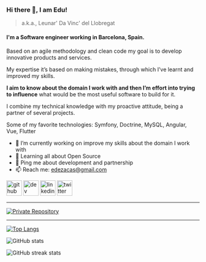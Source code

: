 ### Hi there 👋, I am Edu!
> a.k.a., Leunar' Da Vinc' del Llobregat


#### I'm a Software engineer working in Barcelona, Spain.


Based on an agile methodology and clean code my goal is to develop innovative products and services.

My expertise it’s based on making mistakes, through which I’ve learnt and improved my skills.

**I aim to know about the domain I work with and then I’m effort into trying to influence** what would be the most useful software to build for it.

I combine my technical knowledge with my proactive attitude, being a partner of several projects.

Some of my favorite technologies: Symfony, Doctrine, MySQL, Angular, Vue, Flutter

- 🔭 I’m currently working on improve my skills about the domain I work with
- 🌱 Learning all about Open Source
- 💬 Ping me about development and partnership
- 📫 Reach me: [edezacas@gmail.com](mailto:edezacas@gmail.com)



[<img src='https://cdn.jsdelivr.net/npm/simple-icons@3.0.1/icons/github.svg' alt='github' height='40'>](https://github.com/edezacas)  [<img src='https://cdn.jsdelivr.net/npm/simple-icons@3.0.1/icons/dev-dot-to.svg' alt='dev' height='40'>](https://dev.to/edezacas)  [<img src='https://cdn.jsdelivr.net/npm/simple-icons@3.0.1/icons/linkedin.svg' alt='linkedin' height='40'>](https://www.linkedin.com/in/eduarddeza/)  [<img src='https://cdn.jsdelivr.net/npm/simple-icons@3.0.1/icons/twitter.svg' alt='twitter' height='40'>](https://twitter.com/edezacas)

------

[<img src='https://fury.co/images/badge/dark.png' alt='Private Repository'>](https://fury.co/f/partner)

------

[![Top Langs](https://github-readme-stats.vercel.app/api/top-langs/?username=edezacas)](https://github.com/anuraghazra/github-readme-stats)

![GitHub stats](https://github-readme-stats.vercel.app/api?username=edezacas&show_icons=true&count_private=true)

![GitHub streak stats](https://github-readme-streak-stats.herokuapp.com/?user=edezacas)  

